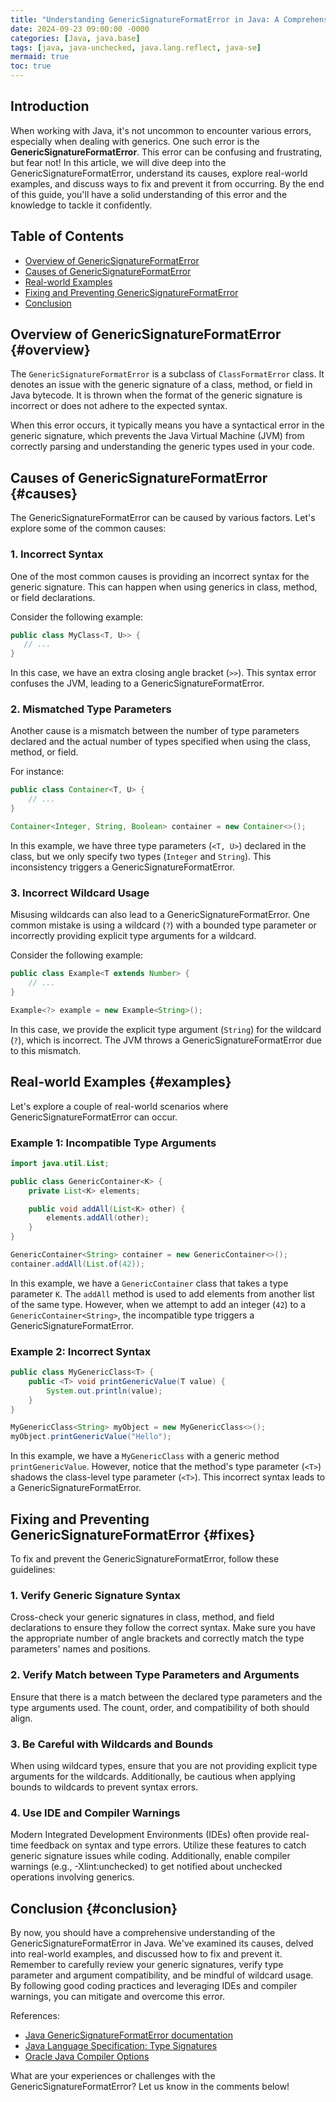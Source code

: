 ```yaml
---
title: "Understanding GenericSignatureFormatError in Java: A Comprehensive Guide"
date: 2024-09-23 09:00:00 -0000
categories: [Java, java.base]
tags: [java, java-unchecked, java.lang.reflect, java-se]
mermaid: true
toc: true
---
```



## Introduction

When working with Java, it's not uncommon to encounter various errors, especially when dealing with generics. One such error is the **GenericSignatureFormatError**. This error can be confusing and frustrating, but fear not! In this article, we will dive deep into the GenericSignatureFormatError, understand its causes, explore real-world examples, and discuss ways to fix and prevent it from occurring. By the end of this guide, you'll have a solid understanding of this error and the knowledge to tackle it confidently.

## Table of Contents

- [Overview of GenericSignatureFormatError](#overview)
- [Causes of GenericSignatureFormatError](#causes)
- [Real-world Examples](#examples)
- [Fixing and Preventing GenericSignatureFormatError](#fixes)
- [Conclusion](#conclusion)

## Overview of GenericSignatureFormatError {#overview}

The `GenericSignatureFormatError` is a subclass of `ClassFormatError` class. It denotes an issue with the generic signature of a class, method, or field in Java bytecode. It is thrown when the format of the generic signature is incorrect or does not adhere to the expected syntax.

When this error occurs, it typically means you have a syntactical error in the generic signature, which prevents the Java Virtual Machine (JVM) from correctly parsing and understanding the generic types used in your code.

## Causes of GenericSignatureFormatError {#causes}

The GenericSignatureFormatError can be caused by various factors. Let's explore some of the common causes:

### 1. Incorrect Syntax

One of the most common causes is providing an incorrect syntax for the generic signature. This can happen when using generics in class, method, or field declarations.

Consider the following example:

```java
public class MyClass<T, U>> {
   // ...
}
```

In this case, we have an extra closing angle bracket (`>>`). This syntax error confuses the JVM, leading to a GenericSignatureFormatError.

### 2. Mismatched Type Parameters

Another cause is a mismatch between the number of type parameters declared and the actual number of types specified when using the class, method, or field.

For instance:

```java
public class Container<T, U> {
    // ...
}

Container<Integer, String, Boolean> container = new Container<>();
```

In this example, we have three type parameters (`<T, U>`) declared in the class, but we only specify two types (`Integer` and `String`). This inconsistency triggers a GenericSignatureFormatError.

### 3. Incorrect Wildcard Usage

Misusing wildcards can also lead to a GenericSignatureFormatError. One common mistake is using a wildcard (`?`) with a bounded type parameter or incorrectly providing explicit type arguments for a wildcard.

Consider the following example:

```java
public class Example<T extends Number> {
    // ...
}

Example<?> example = new Example<String>();
```

In this case, we provide the explicit type argument (`String`) for the wildcard (`?`), which is incorrect. The JVM throws a GenericSignatureFormatError due to this mismatch.

## Real-world Examples {#examples}

Let's explore a couple of real-world scenarios where GenericSignatureFormatError can occur.

### Example 1: Incompatible Type Arguments

```java
import java.util.List;

public class GenericContainer<K> {
    private List<K> elements;

    public void addAll(List<K> other) {
        elements.addAll(other);
    }
}

GenericContainer<String> container = new GenericContainer<>();
container.addAll(List.of(42));
```

In this example, we have a `GenericContainer` class that takes a type parameter `K`. The `addAll` method is used to add elements from another list of the same type. However, when we attempt to add an integer (`42`) to a `GenericContainer<String>`, the incompatible type triggers a GenericSignatureFormatError.

### Example 2: Incorrect Syntax

```java
public class MyGenericClass<T> {
    public <T> void printGenericValue(T value) {
        System.out.println(value);
    }
}

MyGenericClass<String> myObject = new MyGenericClass<>();
myObject.printGenericValue("Hello");
```

In this example, we have a `MyGenericClass` with a generic method `printGenericValue`. However, notice that the method's type parameter (`<T>`) shadows the class-level type parameter (`<T>`). This incorrect syntax leads to a GenericSignatureFormatError.

## Fixing and Preventing GenericSignatureFormatError {#fixes}

To fix and prevent the GenericSignatureFormatError, follow these guidelines:

### 1. Verify Generic Signature Syntax

Cross-check your generic signatures in class, method, and field declarations to ensure they follow the correct syntax. Make sure you have the appropriate number of angle brackets and correctly match the type parameters' names and positions.

### 2. Verify Match between Type Parameters and Arguments

Ensure that there is a match between the declared type parameters and the type arguments used. The count, order, and compatibility of both should align.

### 3. Be Careful with Wildcards and Bounds

When using wildcard types, ensure that you are not providing explicit type arguments for the wildcards. Additionally, be cautious when applying bounds to wildcards to prevent syntax errors.

### 4. Use IDE and Compiler Warnings

Modern Integrated Development Environments (IDEs) often provide real-time feedback on syntax and type errors. Utilize these features to catch generic signature issues while coding. Additionally, enable compiler warnings (e.g., -Xlint:unchecked) to get notified about unchecked operations involving generics.

## Conclusion {#conclusion}

By now, you should have a comprehensive understanding of the GenericSignatureFormatError in Java. We've examined its causes, delved into real-world examples, and discussed how to fix and prevent it. Remember to carefully review your generic signatures, verify type parameter and argument compatibility, and be mindful of wildcard usage. By following good coding practices and leveraging IDEs and compiler warnings, you can mitigate and overcome this error.

References:
- [Java GenericSignatureFormatError documentation](https://docs.oracle.com/javase/8/docs/api/java/lang/reflect/GenericSignatureFormatError.html)
- [Java Language Specification: Type Signatures](https://docs.oracle.com/javase/specs/jls/se8/html/jls-4.html#jls-4.4)
- [Oracle Java Compiler Options](https://docs.oracle.com/en/java/javase/17/docs/specs/man/javac.html)

What are your experiences or challenges with the GenericSignatureFormatError? Let us know in the comments below!
